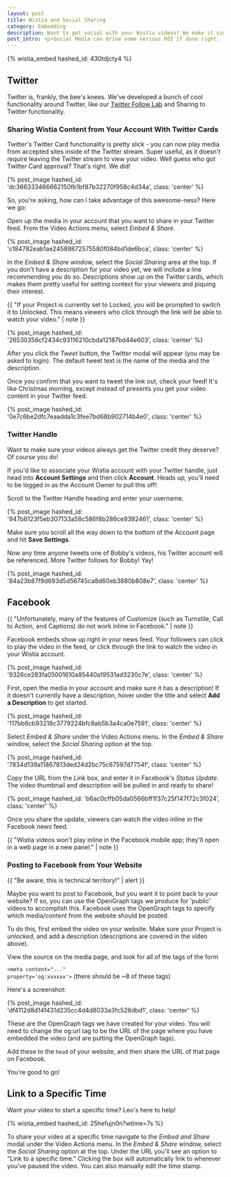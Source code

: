 ```yaml
---
layout: post
title: Wistia and Social Sharing
category: Embedding
description: Want to get social with your Wistia videos? We make it simple to share and track your videos on your favorite social media sites, such as Facebook and Twitter.
post_intro: <p>Social Media can drive some serious ROI if done right.  Vehicles like Facebook and Twitter can be used to spread a business message effectively, especially if delivered in an easy to consume and share way.  The best way to do that is with video - it's perfect for social media attention spans, so it tends to 'travel' better than blocks of text.</p><p>Now that you've got your video uploaded to Wistia, how do you share it and track the performance on Social Media sites?  This tutorial will help.  The two services we're focused on here are Facebook and Twitter.</p>
---
```


{% wistia_embed hashed_id: 430tdjcty4 %}

## Twitter

Twitter is, frankly, the bee's knees. We've developed a bunch of cool functionality
around Twitter, like our [Twitter Follow Lab](http://wistia.com/labs/twitter-follows/)
and Sharing to Twitter functionality.

### Sharing Wistia Content from Your Account With Twitter Cards

Twitter's Twitter Card functionality is pretty slick - you can now play media from
accepted sites inside of the Twitter stream. Super useful, as it doesn't require
leaving the Twitter stream to view your video. Well guess who got Twitter Card
approval? That's right. We did!

{% post_image hashed_id: 'dc366333466662150fb1bf87b32270f958c4d34a', class: 'center' %}

So, you're asking, how can I take advantage of this awesome-ness?  Here we go:

Open up the media in your account that you want to share in your Twitter feed.
From the <span class="action_menu">Video Actions</span> menu, select *Embed & Share*.

{% post_image hashed_id: 'c184782eab1ae24589872575580f084bd1de6bca', class: 'center' %}

In the *Embed & Share* window, select the *Social Sharing* area at the top.
If you don't have a description for your video yet, we will include a line
recommending you do so. Descriptions show up on the Twitter cards, which makes
them pretty useful for setting context for your viewers and piquing their interest.

{{ "If your Project is currently set to Locked, you will be prompted to switch it to Unlocked. This means viewers who click through the link will be able to watch your video." | note }}

{% post_image hashed_id: '26530356cf2434c93116210cbda12187bd44e603', class: 'center' %}

After you click the *Tweet* button, the Twitter modal will appear (you may
be asked to login). The default tweet text is the name of the media and the
description.

Once you confirm that you want to tweet the link out, check your feed! It's like
Christmas morning, except instead of presents you get your video content in your
Twitter feed.

{% post_image hashed_id: '0e7c6be2dfc7eaadda1c3fee7bd68b902714b4e0', class: 'center' %}

### Twitter Handle

Want to make sure your videos always get the Twitter credit they deserve? Of course you do!

If you'd like to associate your Wistia account with your Twitter handle, just head into
**Account Settings** and then click **Account**. Heads up, you'll need to be logged in as
the Account Owner to pull this off!

Scroll to the Twitter Handle heading and enter your username.

{% post_image hashed_id: '947b6123f5eb307133a58c586f8b286ce9392461', class: 'center' %}

Make sure you scroll all the way down to the bottom of the Account page and hit **Save Settings**.

Now any time anyone tweets one of Bobby's videos, his Twitter account will be referenced. 
More Twitter follows for Bobby! Yay!

{% post_image hashed_id: '84a23b87f9d693d5d56745ca8d60eb3880b808e7', class: 'center' %}

## Facebook

{{ "Unfortunately, many of the features of Customize (such as Turnstile, Call to Action, and Captions) do not work inline in Facebook." | note }}

Facebook embeds show up right in your news feed.  Your followers can click to play the
video in the feed, or click through the link to watch the video in your Wistia account.

{% post_image hashed_id: '9326ce283fa05001610a85440a19531ad3230c7e', class: 'center' %}

First, open the media in your account and make sure it has a description! If it
doesn't currently have a description, hover under the title and select **Add a Description**
to get started.

{% post_image hashed_id: '117bb6cb93218c3779224bfc8ab5b3a4ca0e7591', class: 'center' %}

Select *Embed & Share* under the <span class="action_menu">Video Actions</span> menu.
In the *Embed & Share* window, select the *Social Sharing* option at the top.

{% post_image hashed_id: '7834d139a11867813ded24d2bc75c67597d7754f', class: 'center' %}

Copy the URL from the *Link* box, and enter it in Facebook's *Status Update*.
The video thumbnail and description will be pulled in and ready to share!

{% post_image hashed_id: 'b6ac0cffb05da0566bff1f37c25f147f72c3f024', class: 'center' %}

Once you share the update, viewers can watch the video inline in the Facebook
news feed.

{{ "Wistia videos won't play inline in the Facebook mobile app; they'll open in a web page in a new panel." | note }}

### Posting to Facebook from Your Website

{{ "Be aware, this is technical territory!" | alert }}

Maybe you want to post to Facebook, but you want it to point back to your website?
If so, you can use the OpenGraph tags we produce for 'public' videos to accomplish
this. Facebook uses the OpenGraph tags to specify which media/content from the
website should be posted.

To do this, first embed the video on your website.  Make sure your Project is
*unlocked*, and add a description (descriptions are covered in the video above).

View the source on the media page, and look for all of the tags of the form

<code class="full_width">&lt;meta content="..." property='og:xxxxxx'&gt;</code>
(there should be ~8 of these tags)

Here's a screenshot:

{% post_image hashed_id: 'df4112d8d14f431d235cc4d4d8033a3fc528dbd1', class: 'center' %}

These are the OpenGraph tags we have created for your video. You will need to
change the og:url tag to be the URL of the page where you have embedded the
video (and are putting the OpenGraph tags).

Add these to the `head` of your website, and then share the URL of that page on Facebook.

You're good to go!

## Link to a Specific Time

Want your video to start a specific time? Leo's here to help!

{% wistia_embed hashed_id: 25hefujn0n?wtime=7s %}

To share your video at a specific time navigate to the *Embed and Share* modal under
the <span class="action_menu">Video Actions</span> menu. In the *Embed & Share* window,
select the *Social Sharing* option at the top. Under the URL you'll see an option to
"Link to a specific time." Clicking the box will automatically link to wherever you've
paused the video. You can also manually edit the time stamp.
